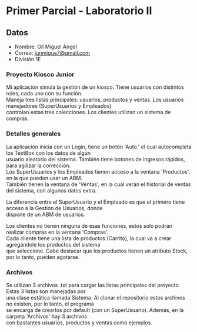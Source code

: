 # Primer Parcial - Laboratorio II

## Datos
- Nombre: Gil Miguel Ángel
- Correo: junmigue7@gmail.com
- División 1E

### Proyecto Kiosco Junior
Mi aplicación simula la gestión de un kiosco. Tiene usuarios con distintos roles, cada uno con su función.  
Maneja tres listas principales: usuarios, productos y ventas. Los usuarios manejadores (SuperUsuarios y Empleados)  
controlan estas tres colecciones. Los clientes utilizan un sistema de compras.

### Detalles generales
La aplicación inicia con un Login, tiene un botón 'Auto.' el cual autocompleta los TextBox con los datos de algún  
usuario aleatorio del sistema. También tiene botones de ingresos rápidos, para agilizar la corrección.  
Los SuperUsuarios y los Empleados tienen acceso a la ventana 'Productos', en la que pueden usar un ABM.  
También tienen la ventana de 'Ventas', en la cual verán el historial de ventas del sistema, con algunos datos extra.  

La diferencia entre el SuperUsuario y el Empleado es que el primero tiene acceso a la Gestión de Usuarios, donde  
dispone de un ABM de usuarios.  

Los clientes no tienen ninguna de esas funciones, estos solo podrán realizar compras en la ventana 'Compras'.  
Cada cliente tiene una lista de productos (Carrito), la cual va a crear agregándole los productos del sistema  
que seleccione. Cabe destacar que los productos tienen un atributo Stock, por lo tanto, pueden agotarse.  

### Archivos
Se utilizan 3 archivos .txt para cargar las listas principales del proyecto. Estas 3 listas son manejadas por  
una clase estática llamada Sistema. Al clonar el repositorio estos archivos no existen, por lo tanto, el programa  
se encarga de crearlos por default (con un SuperUsuario).  Además, en la carpeta 'Archivos' hay 3 archivos  
con bastantes usuarios, productos y ventas como ejemplos.